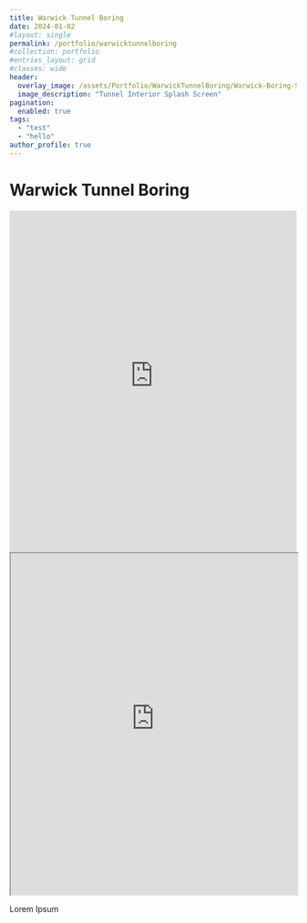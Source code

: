 ```yaml
---
title: Warwick Tunnel Boring
date: 2024-01-02
#layout: single
permalink: /portfolio/warwicktunnelboring
#collection: portfolio
#entries_layout: grid
#classes: wide
header:
  overlay_image: /assets/Portfolio/WarwickTunnelBoring/Warwick-Boring-Splash.jpg
  image_description: "Tunnel Interior Splash Screen"
pagination: 
  enabled: true
tags:
  - "test"
  - "hello"
author_profile: true
---
```


# Warwick Tunnel Boring

<iframe src="https://www.warwickboringteam.com/" 
        title="Warwick Boring Team" 
        style="border:none; width:100%; height:600px;">
</iframe>

<iframe src="https://jackdougherty.youcanbook.me/" width="100%" height="600px"></iframe>

Lorem Ipsum